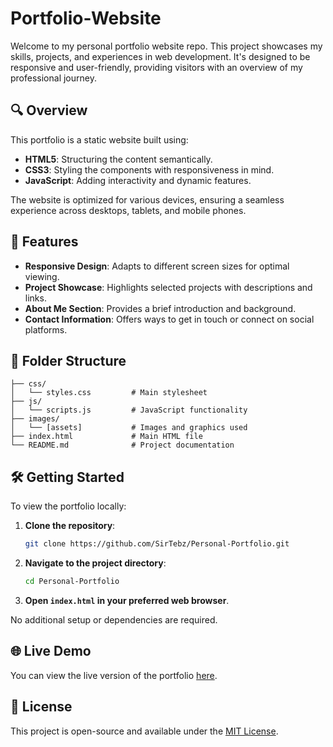 # Portfolio-Website

Welcome to my personal portfolio website repo. This project showcases my skills, projects, and experiences in web development. It's designed to be responsive and user-friendly, providing visitors with an overview of my professional journey.

## 🔍 Overview

This portfolio is a static website built using:

* **HTML5**: Structuring the content semantically.
* **CSS3**: Styling the components with responsiveness in mind.
* **JavaScript**: Adding interactivity and dynamic features.

The website is optimized for various devices, ensuring a seamless experience across desktops, tablets, and mobile phones.

## 🚀 Features

* **Responsive Design**: Adapts to different screen sizes for optimal viewing.
* **Project Showcase**: Highlights selected projects with descriptions and links.
* **About Me Section**: Provides a brief introduction and background.
* **Contact Information**: Offers ways to get in touch or connect on social platforms.

## 📁 Folder Structure

```
├── css/
│   └── styles.css         # Main stylesheet
├── js/
│   └── scripts.js         # JavaScript functionality
├── images/
│   └── [assets]           # Images and graphics used
├── index.html             # Main HTML file
└── README.md              # Project documentation
```

## 🛠️ Getting Started

To view the portfolio locally:

1. **Clone the repository**:

   ```bash
   git clone https://github.com/SirTebz/Personal-Portfolio.git
   ```

2. **Navigate to the project directory**:

   ```bash
   cd Personal-Portfolio
   ```

3. **Open `index.html` in your preferred web browser**.

No additional setup or dependencies are required.

## 🌐 Live Demo

You can view the live version of the portfolio [here](https://portfolio-website-blond-nine-46.vercel.app/).

## 📄 License

This project is open-source and available under the [MIT License](LICENSE).
